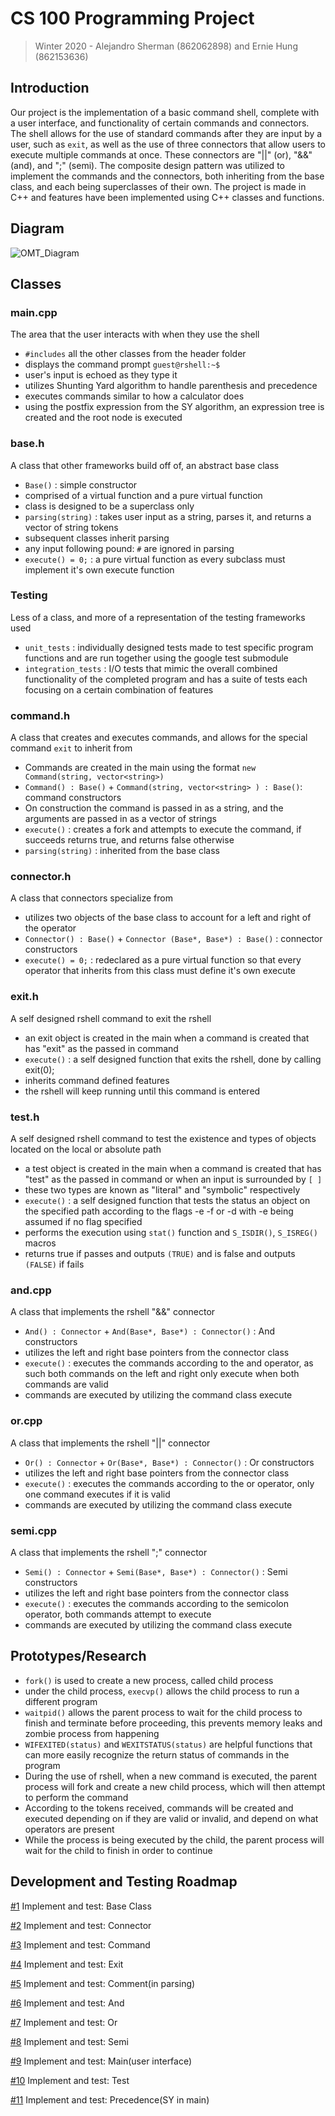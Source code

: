 # CS 100 Programming Project
> Winter 2020 - Alejandro Sherman (862062898) and Ernie Hung (862153636)

## Introduction
Our project is the implementation of a basic command shell, complete with a user interface, and functionality of certain commands and connectors. The shell allows for the use of standard commands after they are input by a user, such as `exit`, as well as the use of three connectors that allow users to execute multiple commands at once. These connectors are "||" (or), "&&" (and), and ";" (semi). The composite design pattern was utilized to implement the commands and the connectors, both inheriting from the base class, and each being superclasses of their own. The project is made in C++ and features have been implemented using C++ classes and functions.

## Diagram
![OMT_Diagram](https://github.com/cs100/assignment-empty_string/blob/master/images/OMT_Diagram.png?raw=true)

## Classes
### main.cpp
The area that the user interacts with when they use the shell

* `#includes` all the other classes from the header folder
* displays the command prompt `guest@rshell:~$`
* user's input is echoed as they type it
* utilizes Shunting Yard algorithm to handle parenthesis and precedence
* executes commands similar to how a calculator does
* using the postfix expression from the SY algorithm, an expression tree is created and the root node is executed

### base.h
A class that other frameworks build off of, an abstract base class

* `Base()` : simple constructor
* comprised of a virtual function and a pure virtual function
* class is designed to be a superclass only
* `parsing(string)` : takes user input as a string, parses it, and returns a vector of string tokens
* subsequent classes inherit parsing
* any input following pound: `#` are ignored in parsing
* `execute() = 0;` : a pure virtual function as every subclass must implement it's own execute function

### Testing
Less of a class, and more of a representation of the testing frameworks used

* `unit_tests` : individually designed tests made to test specific program functions and are run together using the google test submodule
* `integration_tests` : I/O tests that mimic the overall combined functionality of the completed program and has a suite of tests each focusing on a certain combination of features

### command.h
A class that creates and executes commands, and allows for the special command `exit` to inherit from

* Commands are created in the main using the format `new Command(string, vector<string>)`
* `Command() : Base()` + `Command(string, vector<string> ) : Base()`: command constructors
* On construction the command is passed in as a string, and the arguments are passed in as a vector of strings
* `execute()` : creates a fork and attempts to execute the command, if succeeds returns true, and returns false otherwise
* `parsing(string)` : inherited from the base class

### connector.h
A class that connectors specialize from

* utilizes two objects of the base class to account for a left and right of the operator
* `Connector() : Base()` + `Connector (Base*, Base*) : Base()` : connector constructors
* `execute() = 0;` : redeclared as a pure virtual function so that every operator that inherits from this class must define it's own execute


### exit.h
A self designed rshell command to exit the rshell

* an exit object is created in the main when a command is created that has "exit" as the passed in command
* `execute()` : a self designed function that exits the rshell, done by calling exit(0);
* inherits command defined features
* the rshell will keep running until this command is entered

### test.h
A self designed rshell command to test the existence and types of objects located on the local or absolute path

* a test object is created in the main when a command is created that has "test" as the passed in command or when an input is surrounded by `[ ]`
* these two types are known as "literal" and "symbolic" respectively
* `execute()` : a self designed function that tests the status an object on the specified path according to the flags -e -f or -d with -e being assumed if no flag specified
* performs the execution using `stat()` function and `S_ISDIR()`, `S_ISREG()` macros
* returns true if passes and outputs `(TRUE)` and is false and outputs `(FALSE)` if fails


### and.cpp
A class that implements the rshell "&&" connector

* `And() : Connector` + `And(Base*, Base*) : Connector()` : And constructors
* utilizes the left and right base pointers from the connector class
* `execute()` : executes the commands according to the and operator, as such both commands on the left and right only execute when both commands are valid
* commands are executed by utilizing the command class execute

### or.cpp
A class that implements the rshell "||" connector

* `Or() : Connector` + `Or(Base*, Base*) : Connector()` : Or constructors
* utilizes the left and right base pointers from the connector class
* `execute()` : executes the commands according to the or operator, only one command executes if it is valid
* commands are executed by utilizing the command class execute

### semi.cpp
A class that implements the rshell ";" connector

* `Semi() : Connector` + `Semi(Base*, Base*) : Connector()` : Semi constructors
* utilizes the left and right base pointers from the connector class
* `execute()` : executes the commands according to the semicolon operator, both commands attempt to execute
* commands are executed by utilizing the command class execute

## Prototypes/Research
* `fork()` is used to create a new process, called child process
* under the child process, `execvp()` allows the child process to run a different program
* `waitpid()` allows the parent process to wait for the child process to finish and terminate before proceeding, this prevents memory leaks and zombie process from happening
* `WIFEXITED(status)` and `WEXITSTATUS(status)` are helpful functions that can more easily recognize the return status of commands in the program
* During the use of rshell, when a new command is executed, the parent process will fork and create a new child process, which will then attempt to perform the command
* According to the tokens received, commands will be created and executed depending on if they are valid or invalid, and depend on what operators are present
* While the process is being executed by the child, the parent process will wait for the child to finish in order to continue

## Development and Testing Roadmap
[#1](../../issues/1) Implement and test: Base Class

[#2](../../issues/2) Implement and test: Connector

[#3](../../issues/3) Implement and test: Command

[#4](../../issues/4) Implement and test: Exit

[#5](../../issues/5) Implement and test: Comment(in parsing)

[#6](../../issues/6) Implement and test: And

[#7](../../issues/7) Implement and test: Or

[#8](../../issues/8) Implement and test: Semi

[#9](../../issues/9) Implement and test: Main(user interface)

[#10](../../issues/33) Implement and test: Test

[#11](../../issues/34) Implement and test: Precedence(SY in main)
